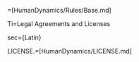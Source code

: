 =[HumanDynamics/Rules/Base.md]

Ti=Legal Agreements and Licenses

sec={Latin}

LICENSE.=[HumanDynamics/LICENSE.md]
